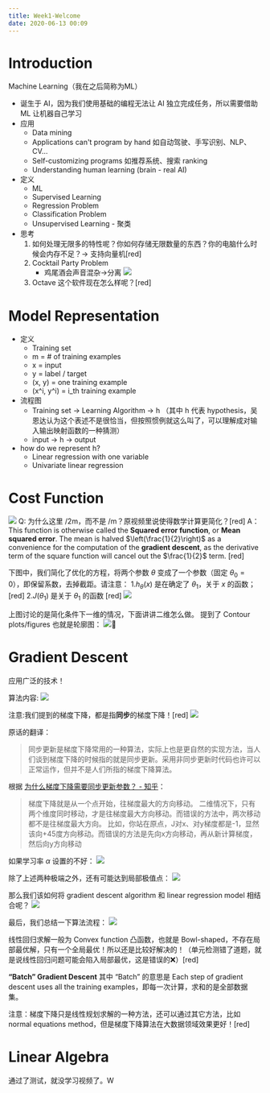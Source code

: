 ```yaml
---
title: Week1-Welcome
date: 2020-06-13 00:09
---
```


# Introduction
Machine Learning（我在之后简称为ML）
* 诞生于 AI，因为我们使用基础的编程无法让 AI 独立完成任务，所以需要借助 ML 让机器自己学习
* 应用
    * Data mining 
    * Applications can't program by hand 如自动驾驶、手写识别、NLP、CV...
    * Self-customizing programs 如推荐系统、搜索 ranking
    * Understanding human learning (brain - real AI)
* 定义
    * ML
    * Supervised Learning
    * Regression Problem
    * Classification Problem
    * Unsupervised Learning - 聚类
* 思考
    1. 如何处理无限多的特性呢？你如何存储无限数量的东西？你的电脑什么时候会内存不足？-> 支持向量机[red]
    2. Cocktail Party Problem 
        * 鸡尾酒会声音混杂->分离
        ![](./_image/2020-06/2020-06-13-00-45-48.png)
    3. Octave 这个软件现在怎么样呢？[red]

# Model Representation
* 定义
    * Training set
    * m = # of training examples
    * x = input
    * y = label / target
    * (x, y) = one training example
    * (x^i, y^i) = i_th training example
* 流程图
    * Training set -> Learning Algorithm -> h （其中 h 代表 hypothesis，吴恩达认为这个表述不是很恰当，但按照惯例就这么叫了，可以理解成对输入输出映射函数的一种猜测）
    * input -> h -> output
* how do we represent h?
    * Linear regression with one variable
    * Univariate linear regression

# Cost Function
![](./_image/2020-06/2020-06-13-22-07-59.png?r=60)
Q: 为什么这里 /2m，而不是 /m？原视频里说使得数学计算更简化？[red]
A：This function is otherwise called the **Squared error function**, or **Mean squared error**. The mean is halved $\left(\frac{1}{2}\right)$ as a convenience for the computation of the **gradient descent**, as the derivative term of the square function will cancel out the $\frac{1}{2}$ term. [red]


下图中，我们简化了优化的方程，将两个参数 $\theta$ 变成了一个参数（固定 $\theta_0=0$），即保留系数，去掉截距。请注意：
1.$h_{\theta}(x)$ 是在确定了 $\theta_1$，关于 $x$ 的函数；[red]
2.$J(\theta_1)$ 是关于 $\theta_1$ 的函数 [red]
![](./_image/2020-06/2020-06-13-22-00-09.png)

上图讨论的是简化条件下一维的情况，下面讲讲二维怎么做。
提到了 Contour plots/figures 也就是轮廓图：
![](./_image/2020-06/2020-06-13-22-15-16.jpg)
# Gradient Descent
应用广泛的技术！

算法内容:
![](./_image/2020-06/2020-06-13-22-38-26.png?r=61)

注意:我们提到的梯度下降，都是指**同步**的梯度下降！[red]
![](./_image/2020-06/2020-06-13-22-32-04.jpg)

原话的翻译：
> 同步更新是梯度下降常用的一种算法，实际上也是更自然的实现方法，当人们谈到梯度下降的时候指的就是同步更新。采用非同步更新时代码也许可以正常运作，但并不是人们所指的梯度下降算法。

根据 [为什么梯度下降需要同步更新参数？ - 知乎](https://www.zhihu.com/question/29615428)：
> 梯度下降就是从一个点开始，往梯度最大的方向移动。
> 二维情况下，只有两个维度同时移动，才是往梯度最大方向移动。而错误的方法中，两次移动都不是往梯度最大方向。
> 比如，你站在原点，J对x、对y梯度都是-1，显然该向+45度方向移动。而错误的方法是先向x方向移动，再从新计算梯度，然后向y方向移动

如果学习率 $\alpha$ 设置的不好：
![](./_image/2020-06/2020-06-13-22-47-31.jpg)

除了上述两种极端之外，还有可能达到局部极值点：
![](./_image/2020-06/2020-06-13-22-48-15.jpg)

那么我们该如何将 gradient descent algorithm 和 linear regression model 相结合呢？
![](./_image/2020-06/2020-06-13-22-54-29.png)

最后，我们总结一下算法流程：
![](./_image/2020-06/2020-06-13-22-56-14.png)

线性回归求解一般为 Convex function 凸函数，也就是 Bowl-shaped，不存在局部最优解，只有一个全局最优！所以还是比较好解决的！（单元检测错了道题，就是说线性回归问题可能会陷入局部最优，这是错误的❌）[red]

**“Batch” Gradient Descent** 其中 “Batch” 的意思是 Each step of gradient descent uses all the training examples，即每一次计算，求和的是全部数据集。

注意：梯度下降只是线性规划求解的一种方法，还可以通过其它方法，比如 normal equations method，但是梯度下降算法在大数据领域效果更好！[red]

# Linear Algebra
通过了测试，就没学习视频了。W











